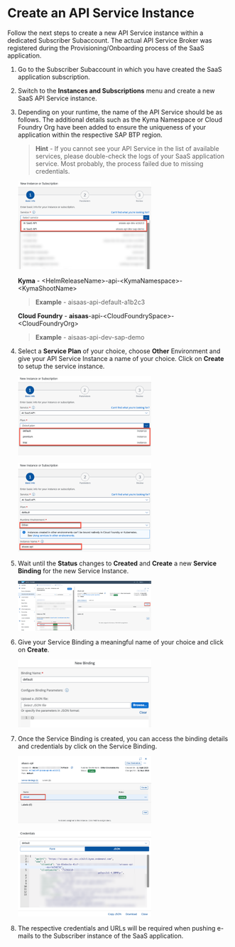 # Create an API Service Instance

Follow the next steps to create a new API Service instance within a dedicated Subscriber Subaccount. The actual API Service Broker was registered during the Provisioning/Onboarding process of the SaaS application.

1. Go to the Subscriber Subaccount in which you have created the SaaS application subscription.

2. Switch to the **Instances and Subscriptions** menu and create a new SaaS API Service instance.

3. Depending on your runtime, the name of the API Service should be as follows. The additional details such as the Kyma Namespace or Cloud Foundry Org have been added to ensure the uniqueness of your application within the respective SAP BTP region. 
   
   > **Hint** - If you cannot see your API Service in the list of available services, please double-check the logs of your SaaS application service. Most probably, the process failed due to missing credentials. 

    [<img src="./images/API_CreateInstance.png" width="300"/>](./images/API_CreateInstance.png?raw=true)

    **Kyma** - \<HelmReleaseName>-api-\<KymaNamespace>-\<KymaShootName>

    > **Example** - aisaas-api-default-a1b2c3

    **Cloud Foundry** - **aisaas**-api-\<CloudFoundrySpace>-\<CloudFoundryOrg>

    > **Example** - aisaas-api-dev-sap-demo

4. Select a **Service Plan** of your choice, choose **Other** Environment and give your API Service Instance a name of your choice. Click on **Create** to setup the service instance. 

    [<img src="./images/API_SelectPlan.png" width="300"/>](./images/API_SelectPlan.png?raw=true)

    [<img src="./images/API_RuntimeName.png" width="300"/>](./images/API_RuntimeName.png?raw=true)

5. Wait until the **Status** changes to **Created** and **Create** a new **Service Binding** for the new Service Instance. 

    [<img src="./images/API_ServiceBinding.png" width="300"/>](./images/API_ServiceBinding.png?raw=true)

6. Give your Service Binding a meaningful name of your choice and click on **Create**.

    [<img src="./images/API_BindingName.png" width="300"/>](./images/API_BindingName.png?raw=true)

7. Once the Service Binding is created, you can access the binding details and credentials by click on the Service Binding. 

    [<img src="./images/API_DefaultBinding.png" width="300"/>](./images/API_DefaultBinding.png?raw=true)

    [<img src="./images/API_BindingDetails.png" width="300"/>](./images/API_BindingDetails.png?raw=true)

8. The respective credentials and URLs will be required when pushing e-mails to the Subscriber instance of the SaaS application.

    